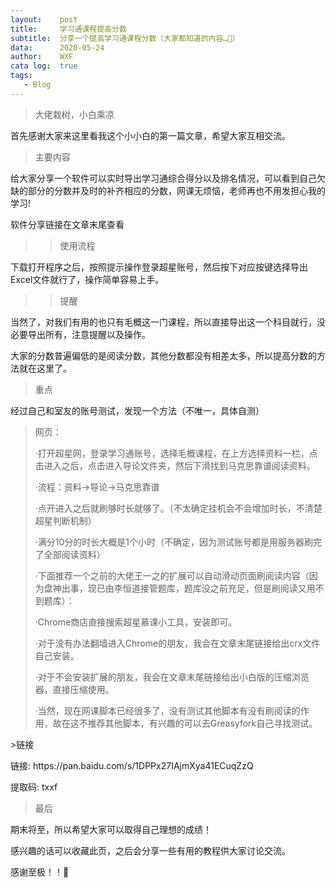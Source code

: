```yaml
---
layout:    post
title:     学习通课程提高分数
subtitle:  分享一个提高学习通课程分数（大家都知道的内容…🙈）
data:      2020-05-24
author:    WXF
cata log:  true
tags:      
   - Blog
---
```


>大佬栽树，小白乘凉

首先感谢大家来这里看我这个小小白的第一篇文章，希望大家互相交流。

 >主要内容
  
 <p>给大家分享一个软件可以实时导出学习通综合得分以及排名情况，可以看到自己欠缺的部分的分数并及时的补齐相应的分数，网课无烦恼，老师再也不用发担心我的学习!</p>
  
 <p>软件分享链接在文章末尾查看</p>
 
>>使用流程
 
 <p>下载打开程序之后，按照提示操作登录超星账号，然后按下对应按键选择导出Excel文件就行了，操作简单容易上手。</p>
 
>>提醒
 
 <p>当然了，对我们有用的也只有毛概这一门课程，所以直接导出这一个科目就行，没必要导出所有，注意提醒以及操作。</p>
 
 <p>大家的分数普遍偏低的是阅读分数，其他分数都没有相差太多，所以提高分数的方法就在这里了。</p>
 
 >重点
 
 <p>经过自己和室友的账号测试，发现一个方法（不唯一，具体自测）</p>
 
>网页：<p>
      <p>·打开超星网，登录学习通账号，选择毛概课程，在上方选择资料一栏，点击进入之后，点击进入导论文件夹，然后下滑找到马克思靠谱阅读资料。</p>
      <p>·流程：资料->导论->马克思靠谱</p>
      <p>·点开进入之后就刷够时长就够了。（不太确定挂机会不会增加时长，不清楚超星判断机制）</p>
      <p>·满分10分的时长大概是1个小时（不确定，因为测试账号都是用服务器刷完了全部阅读资料）</p>
      <p>·下面推荐一个之前的大佬王一之的扩展可以自动滑动页面刷阅读内容（因为盘神出事，现已由李恒道接管题库，题库没之前充足，但是刷阅读又用不到题库）：<p>
        <p>·Chrome商店直接搜索超星慕课小工具，安装即可。</p>
        <p>·对于没有办法翻墙进入Chrome的朋友，我会在文章末尾链接给出crx文件自己安装。</p>
        <p>·对于不会安装扩展的朋友，我会在文章末尾链接给出小白版的压缩浏览器，直接压缩使用。</p>
        <p>·当然，现在网课脚本已经很多了，没有测试其他脚本有没有刷阅读的作用，故在这不推荐其他脚本，有兴趣的可以去Greasyfork自己寻找测试。</p>
 
 <p>  >链接
  
  <p>链接: https://pan.baidu.com/s/1DPPx27IAjmXya41ECuqZzQ </p>
 <p> 提取码: txxf</p>
  
  
>最后
  
  <p>期末将至，所以希望大家可以取得自己理想的成绩！</p>
  
  
 <p> 感兴趣的话可以收藏此页，之后会分享一些有用的教程供大家讨论交流。</p>
 <p> 感谢至极！！🙈</p>
  
      
